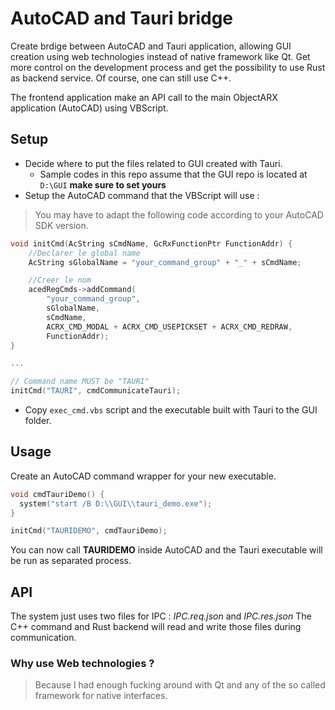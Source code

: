 # AutoCAD and Tauri bridge

Create brdige between AutoCAD and Tauri application, allowing GUI creation using web technologies instead of native framework like Qt.
Get more control on the development process and get the possibility to use Rust as backend service. Of course, one can still use C++.

The frontend application make an API call to the main ObjectARX application (AutoCAD) using VBScript.

## Setup

- Decide where to put the files related to GUI created with Tauri.
  - Sample codes in this repo assume that the GUI repo is located at `D:\GUI` **make sure to set yours**
- Setup the AutoCAD command that the VBScript will use :

> You may have to adapt the following code according to your AutoCAD SDK version.

```C++
void initCmd(AcString sCmdName, GcRxFunctionPtr FunctionAddr) {
	//Declarer le global name
	AcString sGlobalName = "your_command_group" + "_" + sCmdName;

	//Creer le nom
	acedRegCmds->addCommand(
		"your_command_group",
		sGlobalName,
		sCmdName,
		ACRX_CMD_MODAL + ACRX_CMD_USEPICKSET + ACRX_CMD_REDRAW,
		FunctionAddr);
}

...

// Command name MUST be "TAURI"
initCmd("TAURI", cmdCommunicateTauri);
```

- Copy `exec_cmd.vbs` script and the executable built with Tauri to the GUI folder.

## Usage
Create an AutoCAD command wrapper for your new executable.

```C++
void cmdTauriDemo() {
  system("start /B D:\\GUI\\tauri_demo.exe");
}

initCmd("TAURIDEMO", cmdTauriDemo);
```

You can now call **TAURIDEMO** inside AutoCAD and the Tauri executable will be run as separated process.

## API
The system just uses two files for IPC : *IPC.req.json* and *IPC.res.json*
The C++ command and Rust backend will read and write those files during communication.

### Why use Web technologies ?
> Because I had enough fucking around with Qt and any of the so called framework for native interfaces.